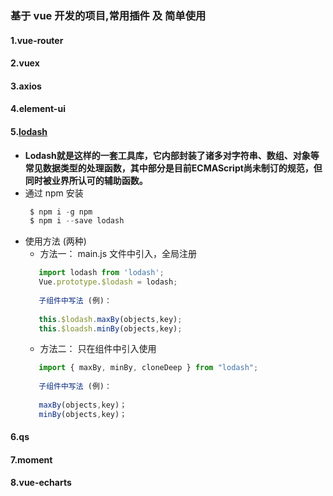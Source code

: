 ### 基于 vue 开发的项目,常用插件 及 简单使用
#### **1.vue-router**
#### **2.vuex**
#### **3.axios**
#### **4.element-ui**
#### **5.[lodash](https://www.lodashjs.com/)**
   + **Lodash就是这样的一套工具库，它内部封装了诸多对字符串、数组、对象等常见数据类型的处理函数，其中部分是目前ECMAScript尚未制订的规范，但同时被业界所认可的辅助函数。**
   + 通过 npm 安装
     ```javascript
      $ npm i -g npm
      $ npm i --save lodash
     ```
   + 使用方法 (两种)
      + 方法一： main.js 文件中引入，全局注册
      ```javascript
         import lodash from 'lodash';
         Vue.prototype.$lodash = lodash;
         
         子组件中写法 (例)：
         
         this.$lodash.maxBy(objects,key);
         this.$loadsh.minBy(objects,key);
     ```
      + 方法二： 只在组件中引入使用
      ```javascript
         import { maxBy, minBy, cloneDeep } from "lodash";
         
         子组件中写法 (例)：
         
         maxBy(objects,key)；
         minBy(objects,key)；
      ```
#### **6.qs**
#### **7.moment**
#### **8.vue-echarts**
